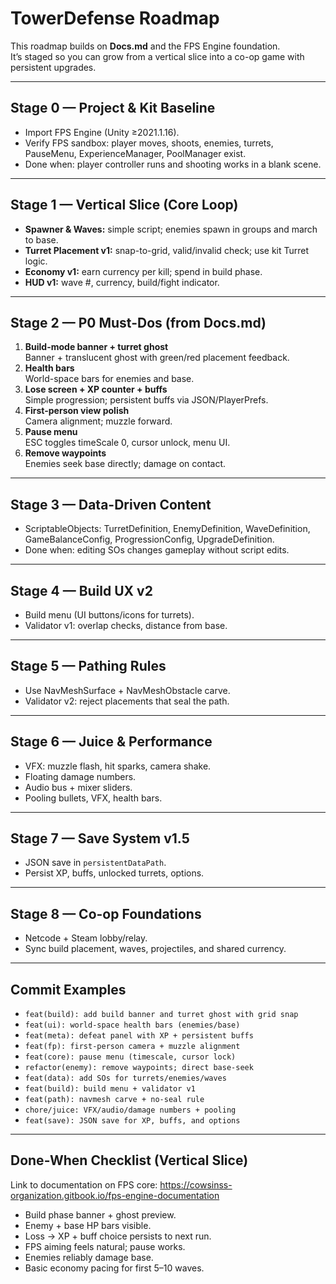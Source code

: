 # TowerDefense Roadmap

This roadmap builds on **Docs.md** and the FPS Engine foundation.  
It’s staged so you can grow from a vertical slice into a co-op game with persistent upgrades.

---

## Stage 0 — Project & Kit Baseline
- Import FPS Engine (Unity ≥2021.1.16).
- Verify FPS sandbox: player moves, shoots, enemies, turrets, PauseMenu, ExperienceManager, PoolManager exist.
- Done when: player controller runs and shooting works in a blank scene.

---

## Stage 1 — Vertical Slice (Core Loop)
- **Spawner & Waves:** simple script; enemies spawn in groups and march to base.
- **Turret Placement v1:** snap-to-grid, valid/invalid check; use kit Turret logic.
- **Economy v1:** earn currency per kill; spend in build phase.
- **HUD v1:** wave #, currency, build/fight indicator.

---

## Stage 2 — P0 Must-Dos (from Docs.md)
1. **Build-mode banner + turret ghost**  
   Banner + translucent ghost with green/red placement feedback.
2. **Health bars**  
   World-space bars for enemies and base.
3. **Lose screen + XP counter + buffs**  
   Simple progression; persistent buffs via JSON/PlayerPrefs.
4. **First-person view polish**  
   Camera alignment; muzzle forward.
5. **Pause menu**  
   ESC toggles timeScale 0, cursor unlock, menu UI.
6. **Remove waypoints**  
   Enemies seek base directly; damage on contact.

---

## Stage 3 — Data-Driven Content
- ScriptableObjects: TurretDefinition, EnemyDefinition, WaveDefinition, GameBalanceConfig, ProgressionConfig, UpgradeDefinition.
- Done when: editing SOs changes gameplay without script edits.

---

## Stage 4 — Build UX v2
- Build menu (UI buttons/icons for turrets).
- Validator v1: overlap checks, distance from base.

---

## Stage 5 — Pathing Rules
- Use NavMeshSurface + NavMeshObstacle carve.  
- Validator v2: reject placements that seal the path.

---

## Stage 6 — Juice & Performance
- VFX: muzzle flash, hit sparks, camera shake.  
- Floating damage numbers.  
- Audio bus + mixer sliders.  
- Pooling bullets, VFX, health bars.

---

## Stage 7 — Save System v1.5
- JSON save in `persistentDataPath`.  
- Persist XP, buffs, unlocked turrets, options.

---

## Stage 8 — Co-op Foundations
- Netcode + Steam lobby/relay.  
- Sync build placement, waves, projectiles, and shared currency.

---

## Commit Examples
- `feat(build): add build banner and turret ghost with grid snap`
- `feat(ui): world-space health bars (enemies/base)`
- `feat(meta): defeat panel with XP + persistent buffs`
- `feat(fp): first-person camera + muzzle alignment`
- `feat(core): pause menu (timescale, cursor lock)`
- `refactor(enemy): remove waypoints; direct base-seek`
- `feat(data): add SOs for turrets/enemies/waves`
- `feat(build): build menu + validator v1`
- `feat(path): navmesh carve + no-seal rule`
- `chore/juice: VFX/audio/damage numbers + pooling`
- `feat(save): JSON save for XP, buffs, and options`

---

## Done-When Checklist (Vertical Slice)


Link to documentation on FPS core: https://cowsinss-organization.gitbook.io/fps-engine-documentation
- Build phase banner + ghost preview.
- Enemy + base HP bars visible.
- Loss → XP + buff choice persists to next run.
- FPS aiming feels natural; pause works.
- Enemies reliably damage base.
- Basic economy pacing for first 5–10 waves.
